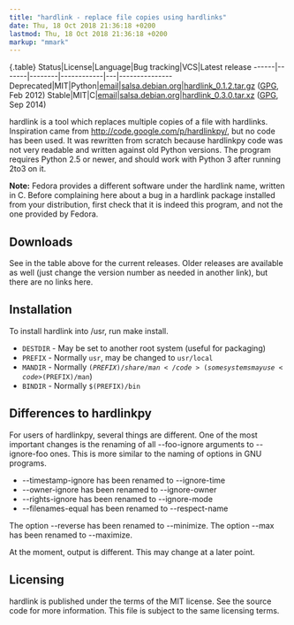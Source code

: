 ```yaml
---
title: "hardlink - replace file copies using hardlinks"
date: Thu, 18 Oct 2018 21:36:18 +0200
lastmod: Thu, 18 Oct 2018 21:36:18 +0200
markup: "mmark"
---
```




{.table}
Status|License|Language|Bug tracking|VCS|Latest release
------|-------|--------|------------|---|---------------
Deprecated|MIT|Python|[email](mailto:jak@jak-linux.org)|[salsa.debian.org](http://salsa.debian.org/jak/hardlink)|[hardlink_0.1.2.tar.gz](hardlink_0.1.2.tar.gz) ([GPG](hardlink_0.1.2.tar.gz.asc), Feb 2012)
Stable|MIT|C|[email](mailto:jak@jak-linux.org)|[salsa.debian.org](http://salsa.debian.org/gitweb/jak/hardlink)|[hardlink_0.3.0.tar.xz](hardlink_0.3.0.tar.xz) ([GPG](hardlink_0.3.0.tar.xz.asc), Sep 2014)


hardlink is a tool which replaces multiple copies of a file with hardlinks.
Inspiration came from <http://code.google.com/p/hardlinkpy/>, but no code has
been used. It was rewritten from scratch because hardlinkpy code was not very
readable and written against old Python versions. The program requires Python
2.5 or newer, and should work with Python 3 after running 2to3 on it.

<div class="well">

<b>Note:</b> Fedora provides a different software under the hardlink name,
written in C. Before complaining here about a bug in a hardlink package installed
from your distribution, first check that it is indeed this program, and not
the one provided by Fedora.

</div>

Downloads
------------
See in the table above for the current releases. Older releases are available as
well (just change the version number as needed in another link), but there are
no links here.

Installation
------------
To install hardlink into /usr, run make install.

 * <code>DESTDIR</code> - May be set to another root system (useful for packaging)
 * <code>PREFIX</code>  - Normally <code>usr</code>, may be changed to <code>usr/local</code>
 * <code>MANDIR</code> - Normally <code>$(PREFIX)/share/man</code> (some systems may use <code>$(PREFIX)/man</code>)
 * <code>BINDIR</code>  - Normally <code>$(PREFIX)/bin</code>

Differences to hardlinkpy
-------------------------
For users of hardlinkpy, several things are different. One of the most
important changes is the renaming of all --foo-ignore arguments to
--ignore-foo ones. This is more similar to the naming of options in GNU
programs.

* --timestamp-ignore has been renamed to --ignore-time
* --owner-ignore has been renamed to --ignore-owner
* --rights-ignore has been renamed to --ignore-mode
* --filenames-equal has been renamed to --respect-name

The option --reverse has been renamed to --minimize. The option --max has
been renamed to --maximize.

At the moment, output is different. This may change at a later point.

Licensing
---------
hardlink is published under the terms of the MIT license. See the source code
for more information. This file is subject to the same licensing terms.

